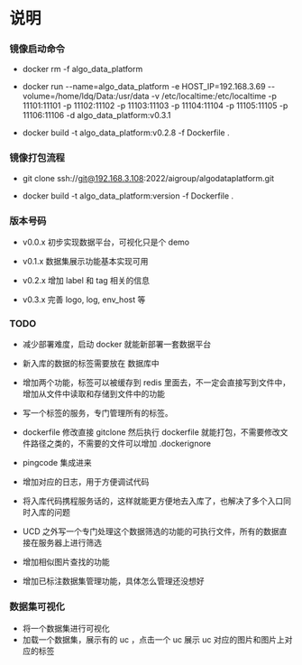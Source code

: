 # 说明

### 镜像启动命令

* docker rm -f algo_data_platform

* docker run --name=algo_data_platform -e HOST_IP=192.168.3.69 --volume=/home/ldq/Data:/usr/data  -v /etc/localtime:/etc/localtime  -p 11101:11101 -p 11102:11102 -p 11103:11103 -p 11104:11104 -p 11105:11105 -p 11106:11106  -d  algo_data_platform:v0.3.1

* docker build -t algo_data_platform:v0.2.8 -f Dockerfile . 

### 镜像打包流程

* git clone ssh://git@192.168.3.108:2022/aigroup/algodataplatform.git

* docker build -t algo_data_platform:version -f Dockerfile . 


### 版本号码

* v0.0.x  初步实现数据平台，可视化只是个 demo

* v0.1.x  数据集展示功能基本实现可用

* v0.2.x  增加 label 和 tag 相关的信息

* v0.3.x  完善 logo, log, env_host 等



### TODO

* 减少部署难度，启动 docker 就能新部署一套数据平台

* 新入库的数据的标签需要放在 数据库中

* 增加两个功能，标签可以被缓存到 redis 里面去，不一定会直接写到文件中，增加从文件中读取和存储到文件中的功能

* 写一个标签的服务，专门管理所有的标签。

* dockerfile 修改直接 gitclone 然后执行 dockerfile 就能打包，不需要修改文件路径之类的，不需要的文件可以增加 .dockerignore

* pingcode 集成进来

* 增加对应的日志，用于方便调试代码

* 将入库代码携程服务话的，这样就能更方便地去入库了，也解决了多个入口同时入库的问题

* UCD 之外写一个专门处理这个数据筛选的功能的可执行文件，所有的数据直接在服务器上进行筛选

* 增加相似图片查找的功能

* 增加已标注数据集管理功能，具体怎么管理还没想好


### 数据集可视化

* 将一个数据集进行可视化
* 加载一个数据集，展示有的 uc ，点击一个 uc 展示 uc 对应的图片和图片上对应的标签





